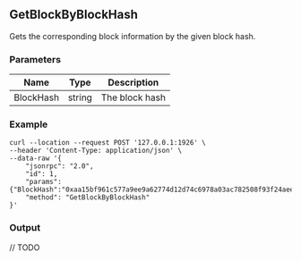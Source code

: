 ## GetBlockByBlockHash

 Gets the corresponding block information by the given block hash.

### Parameters

| Name         | Type   | Description       |
| ---------------- | -------------- | ------- |
| BlockHash    | string | The block hash |

### Example

```shell
curl --location --request POST '127.0.0.1:1926' \
--header 'Content-Type: application/json' \
--data-raw '{
    "jsonrpc": "2.0",
    "id": 1,
    "params": {"BlockHash":"0xaa15bf961c577a9ee9a62774d12d74c6978a03ac782508f93f24aeee452387ff"},
    "method": "GetBlockByBlockHash"
}'
```

### Output

// TODO
